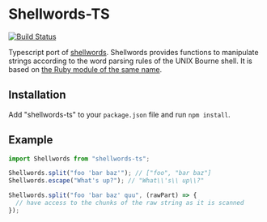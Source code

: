 # Shellwords-TS

[![Build Status](https://travis-ci.org/marques-work/shellwords.svg?branch=master)](https://travis-ci.org/marques-work/shellwords)

Typescript port of [shellwords](https://github.com/jimmycuadra/shellwords). Shellwords provides functions to manipulate strings according to the word parsing rules of the UNIX Bourne shell. It is based on [the Ruby module of the same name](https://ruby-doc.org/stdlib-2.6.3/libdoc/shellwords/rdoc/Shellwords.html).

## Installation

Add "shellwords-ts" to your `package.json` file and run `npm install`.

## Example

```javascript
import Shellwords from "shellwords-ts";

Shellwords.split("foo 'bar baz'"); // ["foo", "bar baz"]
Shellwords.escape("What's up?"); // "What\\'s\\ up\\?"

Shellwords.split("foo 'bar baz' quu", (rawPart) => {
  // have access to the chunks of the raw string as it is scanned
});
```
